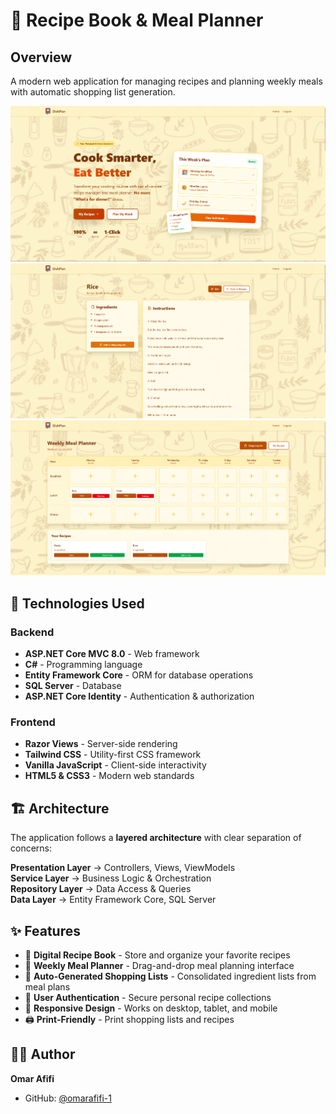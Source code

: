﻿# 🍳 Recipe Book & Meal Planner
## Overview
A modern web application for managing recipes and planning weekly meals with automatic shopping list generation.

![Homepage](Prev2.png)
![Meal Planner](Prev3.png)
![Shopping List](Prev1.png)

## 🚀 Technologies Used

### Backend
- **ASP.NET Core MVC 8.0** - Web framework
- **C#** - Programming language
- **Entity Framework Core** - ORM for database operations
- **SQL Server** - Database
- **ASP.NET Core Identity** - Authentication & authorization

### Frontend
- **Razor Views** - Server-side rendering
- **Tailwind CSS** - Utility-first CSS framework
- **Vanilla JavaScript** - Client-side interactivity
- **HTML5 & CSS3** - Modern web standards

## 🏗️ Architecture

The application follows a **layered architecture** with clear separation of concerns:

**Presentation Layer** → Controllers, Views, ViewModels  
**Service Layer** → Business Logic & Orchestration  
**Repository Layer** → Data Access & Queries  
**Data Layer** → Entity Framework Core, SQL Server

## ✨ Features

- 📖 **Digital Recipe Book** - Store and organize your favorite recipes
- 📅 **Weekly Meal Planner** - Drag-and-drop meal planning interface
- 🛒 **Auto-Generated Shopping Lists** - Consolidated ingredient lists from meal plans
- 👤 **User Authentication** - Secure personal recipe collections
- 📱 **Responsive Design** - Works on desktop, tablet, and mobile
- 🖨️ **Print-Friendly** - Print shopping lists and recipes



## 👨‍💻 Author

**Omar Afifi**
- GitHub: [@omarafifi-1](https://github.com/omarafifi-1)
